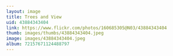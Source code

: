 ```yaml
---
layout: image
title: Trees and View
uid: 43884343404
link: https://www.flickr.com/photos/160685305@N03/43884343404
thumb: images/thumbs/43884343404.jpeg
image: images/43884343404.jpeg
album: 72157671124488797
---
```


